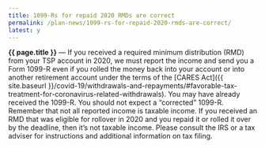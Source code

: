```yaml
---
title: 1099-Rs for repaid 2020 RMDs are correct
permalink: /plan-news/1099-rs-for-repaid-2020-rmds-are-correct/
latest: y
---
```

**{{ page.title }}** &#8212; If you received a required minimum distribution (RMD) from your TSP account in 2020, we must report the income and send you a Form 1099-R even if you rolled the money back into your account or into another retirement account under the terms of the <span class="nobr">[CARES Act]({{ site.baseurl }}/covid-19/withdrawals-and-repayments/#favorable-tax-treatment-for-coronavirus-related-withdrawals)</span>. You may have already received the 1099-R. You should not expect a &#8220;corrected&#8221; 1099-R. Remember that not all reported income is taxable income. If you received an RMD that was eligible for rollover in 2020 and you repaid it or rolled it over by the deadline, then it’s not taxable income. Please consult the IRS or a tax adviser for instructions and additional information on tax filing.
